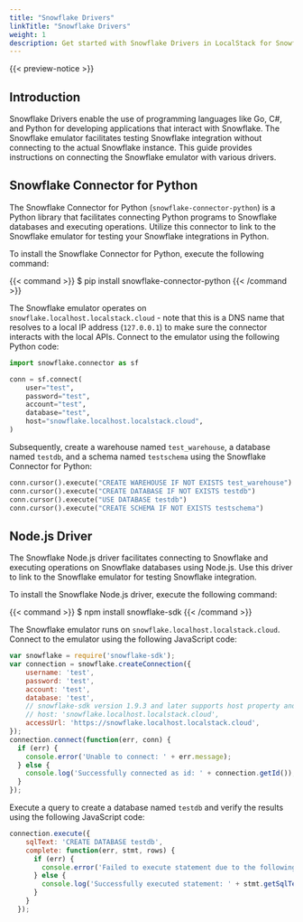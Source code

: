 ```yaml
---
title: "Snowflake Drivers"
linkTitle: "Snowflake Drivers"
weight: 1
description: Get started with Snowflake Drivers in LocalStack for Snowflake
---
```


{{< preview-notice >}}

## Introduction

Snowflake Drivers enable the use of programming languages like Go, C#, and Python for developing applications that interact with Snowflake. The Snowflake emulator facilitates testing Snowflake integration without connecting to the actual Snowflake instance. This guide provides instructions on connecting the Snowflake emulator with various drivers.

## Snowflake Connector for Python

The Snowflake Connector for Python (`snowflake-connector-python`) is a Python library that facilitates connecting Python programs to Snowflake databases and executing operations. Utilize this connector to link to the Snowflake emulator for testing your Snowflake integrations in Python.

To install the Snowflake Connector for Python, execute the following command:

{{< command >}}
$ pip install snowflake-connector-python
{{< /command >}}

The Snowflake emulator operates on `snowflake.localhost.localstack.cloud` - note that this is a DNS name that resolves to a local IP address (`127.0.0.1`) to make sure the connector interacts with the local APIs. Connect to the emulator using the following Python code:

```python
import snowflake.connector as sf

conn = sf.connect(
    user="test",
    password="test",
    account="test",
    database="test",
    host="snowflake.localhost.localstack.cloud",
)
```

Subsequently, create a warehouse named `test_warehouse`, a database named `testdb`, and a schema named `testschema` using the Snowflake Connector for Python:

```python
conn.cursor().execute("CREATE WAREHOUSE IF NOT EXISTS test_warehouse")
conn.cursor().execute("CREATE DATABASE IF NOT EXISTS testdb")
conn.cursor().execute("USE DATABASE testdb")
conn.cursor().execute("CREATE SCHEMA IF NOT EXISTS testschema")
```

## Node.js Driver

The Snowflake Node.js driver facilitates connecting to Snowflake and executing operations on Snowflake databases using Node.js. Use this driver to link to the Snowflake emulator for testing Snowflake integration.

To install the Snowflake Node.js driver, execute the following command:

{{< command >}}
$ npm install snowflake-sdk
{{< /command >}}

The Snowflake emulator runs on `snowflake.localhost.localstack.cloud`. Connect to the emulator using the following JavaScript code:

```javascript
var snowflake = require('snowflake-sdk');
var connection = snowflake.createConnection({
    username: 'test',
    password: 'test',
    account: 'test',
    database: 'test',
    // snowflake-sdk version 1.9.3 and later supports host property and can be used instead of accessUrl like:
    // host: 'snowflake.localhost.localstack.cloud',
    accessUrl: 'https://snowflake.localhost.localstack.cloud',
});
connection.connect(function(err, conn) {
  if (err) {
    console.error('Unable to connect: ' + err.message);
  } else {
    console.log('Successfully connected as id: ' + connection.getId());
  }
});
```

Execute a query to create a database named `testdb` and verify the results using the following JavaScript code:

```javascript
connection.execute({
    sqlText: 'CREATE DATABASE testdb',
    complete: function(err, stmt, rows) {
      if (err) {
        console.error('Failed to execute statement due to the following error: ' + err.message);
      } else {
        console.log('Successfully executed statement: ' + stmt.getSqlText());
      }
    }
  });
```
